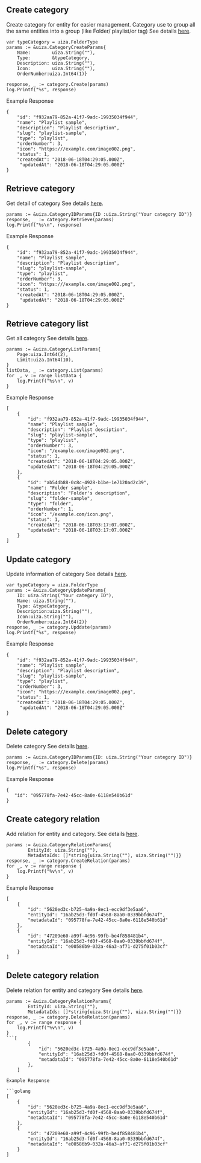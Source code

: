 ## Create category
Create category for entity for easier management. Category use to group all the same entities into a group (like Folder/ playlist/or tag)
See details [here](https://docs.uiza.io/#create-category).

```golang
var typeCategory = uiza.FolderType
params := &uiza.CategoryCreateParams{
	Name:        uiza.String(""),
	Type:        &typeCategory,
	Description: uiza.String(""),
	Icon:        uiza.String(""),
	OrderNumber:uiza.Int64(1)}

response, _ := category.Create(params)
log.Printf("%s", response)
```

Example Response
```golang
{
    "id": "f932aa79-852a-41f7-9adc-19935034f944",
    "name": "Playlist sample",
    "description": "Playlist description",
    "slug": "playlist-sample",
    "type": "playlist",
    "orderNumber": 3,
    "icon": "https:///example.com/image002.png",
    "status": 1,
    "createdAt": "2018-06-18T04:29:05.000Z",
     "updatedAt": "2018-06-18T04:29:05.000Z"
}
```
## Retrieve category
Get detail of category
See details [here](https://docs.uiza.io/#retrieve-category).

```golang
params := &uiza.CategoryIDParams{ID :uiza.String("Your category ID")}
response, _ := category.Retrieve(params)
log.Printf("%s\n", response)

```

Example Response

```golang
{
    "id": "f932aa79-852a-41f7-9adc-19935034f944",
    "name": "Playlist sample",
    "description": "Playlist description",
    "slug": "playlist-sample",
    "type": "playlist",
    "orderNumber": 3,
    "icon": "https:///example.com/image002.png",
    "status": 1,
    "createdAt": "2018-06-18T04:29:05.000Z",
     "updatedAt": "2018-06-18T04:29:05.000Z"
}
```
## Retrieve category list
Get all category
See details [here](https://docs.uiza.io/#retrieve-category-list).
```golang
params := &uiza.CategoryListParams{
    Page:uiza.Int64(2),
    Limit:uiza.Int64(10),
}
listData, _ := category.List(params)
for _, v := range listData {
    log.Printf("%s\n", v)
}
```

Example Response

```golang
[
    {
        "id": "f932aa79-852a-41f7-9adc-19935034f944",
        "name": "Playlist sample",
        "description": "Playlist desciption",
        "slug": "playlist-sample",
        "type": "playlist",
        "orderNumber": 3,
        "icon": "/example.com/image002.png",
        "status": 1,
        "createdAt": "2018-06-18T04:29:05.000Z",
        "updatedAt": "2018-06-18T04:29:05.000Z"
    },
    {
        "id": "ab54db88-0c8c-4928-b1be-1e7120ad2c39",
        "name": "Folder sample",
        "description": "Folder's description",
        "slug": "folder-sample",
        "type": "folder",
        "orderNumber": 1,
        "icon": "/example.com/icon.png",
        "status": 1,
        "createdAt": "2018-06-18T03:17:07.000Z",
        "updatedAt": "2018-06-18T03:17:07.000Z"
    }
]
```
## Update category
Update information of category
See details [here](https://docs.uiza.io/#update-category).

```golang
var typeCategory = uiza.FolderType
params := &uiza.CategoryUpdateParams{
	ID: uiza.String("Your category ID"),
	Name: uiza.String(""),
	Type: &typeCategory,
	Description:uiza.String(""),
	Icon:uiza.String(""),
	OrderNumber:uiza.Int64(2)}
response, _ := category.Upddate(params)
log.Printf("%s", response)
```

Example Response

```golang
{
    "id": "f932aa79-852a-41f7-9adc-19935034f944",
    "name": "Playlist sample",
    "description": "Playlist description",
    "slug": "playlist-sample",
    "type": "playlist",
    "orderNumber": 3,
    "icon": "https:///example.com/image002.png",
    "status": 1,
    "createdAt": "2018-06-18T04:29:05.000Z",
     "updatedAt": "2018-06-18T04:29:05.000Z"
}
```
## Delete category
Delete category
See details [here](https://docs.uiza.io/#delete-category).
```golang
params := &uiza.CategoryIDParams{ID: uiza.String("Your category ID")}
response, _ := category.Delete(params)
log.Printf("%s", response)
```

Example Response

```golang
{
   "id": "095778fa-7e42-45cc-8a0e-6118e540b61d"
}
```
## Create category relation
Add relation for entity and category.
See details [here](https://docs.uiza.io/#create-category-relation).
```golang
params := &uiza.CategoryRelationParams{
		EntityId: uiza.String(""),
		MetadataIds: []*string{uiza.String(""), uiza.String("")}}
response, _ := category.CreateRelation(params)
for _, v := range response {
	log.Printf("%v\n", v)
}
```

Example Response

```golang
[
    {
        "id": "5620ed3c-b725-4a9a-8ec1-ecc9df3e5aa6",
        "entityId": "16ab25d3-fd0f-4568-8aa0-0339bbfd674f",
        "metadataId": "095778fa-7e42-45cc-8a0e-6118e540b61d"
    },
    {
        "id": "47209e60-a99f-4c96-99fb-be4f858481b4",
        "entityId": "16ab25d3-fd0f-4568-8aa0-0339bbfd674f",
        "metadataId": "e00586b9-032a-46a3-af71-d275f01b03cf"
    }
]
```
## Delete category relation
Delete relation for entity and category
See details [here](https://docs.uiza.io/#delete-category-relation).
```golang
params := &uiza.CategoryRelationParams{
		EntityId: uiza.String(""),
		MetadataIds: []*string{uiza.String(""), uiza.String("")}}
response, _ := category.DeleteRelation(params)
for _, v := range response {
	log.Printf("%v\n", v)
}
```[
        {
            "id": "5620ed3c-b725-4a9a-8ec1-ecc9df3e5aa6",
            "entityId": "16ab25d3-fd0f-4568-8aa0-0339bbfd674f",
            "metadataId": "095778fa-7e42-45cc-8a0e-6118e540b61d"
        },
    ]

Example Response

```golang
[
    {
        "id": "5620ed3c-b725-4a9a-8ec1-ecc9df3e5aa6",
        "entityId": "16ab25d3-fd0f-4568-8aa0-0339bbfd674f",
        "metadataId": "095778fa-7e42-45cc-8a0e-6118e540b61d"
    },
    {
        "id": "47209e60-a99f-4c96-99fb-be4f858481b4",
        "entityId": "16ab25d3-fd0f-4568-8aa0-0339bbfd674f",
        "metadataId": "e00586b9-032a-46a3-af71-d275f01b03cf"
    }
]
```